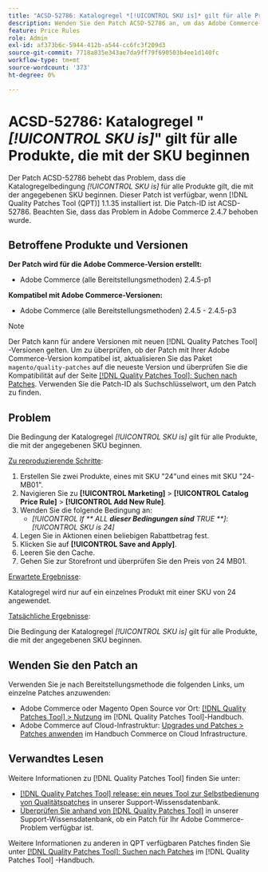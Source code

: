 ```yaml
---
title: "ACSD-52786: Katalogregel *[!UICONTROL SKU is]* gilt für alle Produkte, die mit der SKU beginnen."
description: Wenden Sie den Patch ACSD-52786 an, um das Adobe Commerce-Problem zu beheben, bei dem die Katalogregelbedingung *[!UICONTROL SKU is]* für alle Produkte gilt, die mit der angegebenen SKU beginnen.
feature: Price Rules
role: Admin
exl-id: af373b6c-5944-412b-a544-cc6fc3f209d3
source-git-commit: 7718a835e343ae7da9ff79f690503b4ee1d140fc
workflow-type: tm+mt
source-wordcount: '373'
ht-degree: 0%

---
```


# ACSD-52786: Katalogregel &quot;*[!UICONTROL SKU is]*&quot; gilt für alle Produkte, die mit der SKU beginnen

Der Patch ACSD-52786 behebt das Problem, dass die Katalogregelbedingung *[!UICONTROL SKU is]* für alle Produkte gilt, die mit der angegebenen SKU beginnen. Dieser Patch ist verfügbar, wenn [!DNL Quality Patches Tool (QPT)] 1.1.35 installiert ist. Die Patch-ID ist ACSD-52786. Beachten Sie, dass das Problem in Adobe Commerce 2.4.7 behoben wurde.

## Betroffene Produkte und Versionen

**Der Patch wird für die Adobe Commerce-Version erstellt:**

* Adobe Commerce (alle Bereitstellungsmethoden) 2.4.5-p1

**Kompatibel mit Adobe Commerce-Versionen:**

* Adobe Commerce (alle Bereitstellungsmethoden) 2.4.5 - 2.4.5-p3

>[!NOTE]
>
>Der Patch kann für andere Versionen mit neuen [!DNL Quality Patches Tool] -Versionen gelten. Um zu überprüfen, ob der Patch mit Ihrer Adobe Commerce-Version kompatibel ist, aktualisieren Sie das Paket `magento/quality-patches` auf die neueste Version und überprüfen Sie die Kompatibilität auf der Seite [[!DNL Quality Patches Tool]: Suchen nach Patches](https://experienceleague.adobe.com/tools/commerce-quality-patches/index.html). Verwenden Sie die Patch-ID als Suchschlüsselwort, um den Patch zu finden.

## Problem

Die Bedingung der Katalogregel *[!UICONTROL SKU is]* gilt für alle Produkte, die mit der angegebenen SKU beginnen.

<u>Zu reproduzierende Schritte</u>:

1. Erstellen Sie zwei Produkte, eines mit SKU &quot;24&quot;und eines mit SKU &quot;24-MB01&quot;.
1. Navigieren Sie zu **[!UICONTROL Marketing]** > **[!UICONTROL Catalog Price Rule]** > **[!UICONTROL Add New Rule]**.
1. Wenden Sie die folgende Bedingung an:
   * *[!UICONTROL If ** ALL **dieser Bedingungen sind** TRUE **]*: *[!UICONTROL SKU is 24]*
1. Legen Sie in Aktionen einen beliebigen Rabattbetrag fest.
1. Klicken Sie auf **[!UICONTROL Save and Apply]**.
1. Leeren Sie den Cache.
1. Gehen Sie zur Storefront und überprüfen Sie den Preis von 24 MB01.

<u>Erwartete Ergebnisse</u>:

Katalogregel wird nur auf ein einzelnes Produkt mit einer SKU von 24 angewendet.

<u>Tatsächliche Ergebnisse</u>:

Die Bedingung der Katalogregel *[!UICONTROL SKU is]* gilt für alle Produkte, die mit der angegebenen SKU beginnen.

## Wenden Sie den Patch an

Verwenden Sie je nach Bereitstellungsmethode die folgenden Links, um einzelne Patches anzuwenden:

* Adobe Commerce oder Magento Open Source vor Ort: [[!DNL Quality Patches Tool] > Nutzung](https://experienceleague.adobe.com/docs/commerce-operations/tools/quality-patches-tool/usage.html) im [!DNL Quality Patches Tool]-Handbuch.
* Adobe Commerce auf Cloud-Infrastruktur: [Upgrades und Patches > Patches anwenden](https://experienceleague.adobe.com/docs/commerce-cloud-service/user-guide/develop/upgrade/apply-patches.html) im Handbuch Commerce on Cloud Infrastructure.

## Verwandtes Lesen

Weitere Informationen zu [!DNL Quality Patches Tool] finden Sie unter:

* [[!DNL Quality Patches Tool] release: ein neues Tool zur Selbstbedienung von Qualitätspatches](/help/announcements/adobe-commerce-announcements/magento-quality-patches-released-new-tool-to-self-serve-quality-patches.md) in unserer Support-Wissensdatenbank.
* [Überprüfen Sie anhand von  [!DNL Quality Patches Tool]](/help/support-tools/patches-available-in-qpt-tool/check-patch-for-magento-issue-with-magento-quality-patches.md) in unserer Support-Wissensdatenbank, ob ein Patch für Ihr Adobe Commerce-Problem verfügbar ist.

Weitere Informationen zu anderen in QPT verfügbaren Patches finden Sie unter [[!DNL Quality Patches Tool]: Suchen nach Patches](https://experienceleague.adobe.com/tools/commerce-quality-patches/index.html) im [!DNL Quality Patches Tool] -Handbuch.
